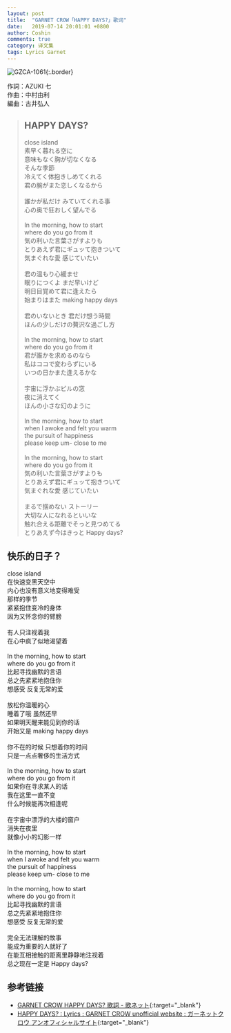 ```yaml
---
layout: post
title:  "GARNET CROW「HAPPY DAYS?」歌词"
date:   2019-07-14 20:01:01 +0800
author: Coshin
comments: true
category: 译文集
tags: Lyrics Garnet
---
```

![GZCA-1061](https://ganekuro.github.io/images/discography/album/GZCA-1061.jpg){:.border}

作詞：AZUKI 七<br>
作曲：中村由利<br>
編曲：古井弘人

<blockquote class="original">
  <h2>HAPPY DAYS?</h2>
  <p>
    close island<br>
    素早く暮れる空に<br>
    意味もなく胸が切なくなる<br>
    そんな季節<br>
    冷えてく体抱きしめてくれる<br>
    君の腕がまた恋しくなるから<br>
    <br>
    誰かが私だけ みていてくれる事<br>
    心の奥で狂おしく望んでる<br>
    <br>
    In the morning, how to start<br>
    where do you go from it<br>
    気の利いた言葉さがすよりも<br>
    とりあえず君にギュッて抱きついて<br>
    気まぐれな愛 感じていたい<br>
    <br>
    君の温もり心緩ませ<br>
    眠りにつくよ まだ早いけど<br>
    明日目覚めて君に逢えたら<br>
    始まりはまた making happy days<br>
    <br>
    君のいないとき 君だけ想う時間<br>
    ほんの少しだけの贅沢な過ごし方<br>
    <br>
    In the morning, how to start<br>
    where do you go from it<br>
    君が誰かを求めるのなら<br>
    私はココで変わらずにいる<br>
    いつの日かまた逢えるかな<br>
    <br>
    宇宙に浮かぶビルの窓<br>
    夜に消えてく<br>
    ほんの小さな幻のように<br>
    <br>
    In the morning, how to start<br>
    when I awoke and felt you warm<br>
    the pursuit of happiness<br>
    please keep um- close to me<br>
    <br>
    In the morning, how to start<br>
    where do you go from it<br>
    気の利いた言葉さがすよりも<br>
    とりあえず君にギュッて抱きついて<br>
    気まぐれな愛 感じていたい<br>
    <br>
    まるで掴めない ストーリー<br>
    大切な人になれるといいな<br>
    触れ合える距離でそっと見つめてる<br>
    とりあえず今はきっと Happy days?
  </p>
</blockquote>

<div class="translation">
  <h2>快乐的日子？</h2>
  <p>
    close island<br>
    在快速变黑天空中<br>
    内心也没有意义地变得难受<br>
    那样的季节<br>
    紧紧抱住变冷的身体<br>
    因为又怀念你的臂膀<br>
    <br>
    有人只注视着我<br>
    在心中疯了似地渴望着<br>
    <br>
    In the morning, how to start<br>
    where do you go from it<br>
    比起寻找幽默的言语<br>
    总之先紧紧地抱住你<br>
    想感受 反复无常的爱<br>
    <br>
    放松你温暖的心<br>
    睡着了哦 虽然还早<br>
    如果明天醒来能见到你的话<br>
    开始又是 making happy days<br>
    <br>
    你不在的时候 只想着你的时间<br>
    只是一点点奢侈的生活方式<br>
    <br>
    In the morning, how to start<br>
    where do you go from it<br>
    如果你在寻求某人的话<br>
    我在这里一直不变<br>
    什么时候能再次相逢呢<br>
    <br>
    在宇宙中漂浮的大楼的窗户<br>
    消失在夜里<br>
    就像小小的幻影一样<br>
    <br>
    In the morning, how to start<br>
    when I awoke and felt you warm<br>
    the pursuit of happiness<br>
    please keep um- close to me<br>
    <br>
    In the morning, how to start<br>
    where do you go from it<br>
    比起寻找幽默的言语<br>
    总之先紧紧地抱住你<br>
    想感受 反复无常的爱<br>
    <br>
    完全无法理解的故事<br>
    能成为重要的人就好了<br>
    在能互相接触的距离里静静地注视着<br>
    总之现在一定是 Happy days?
  </p>
</div>

## 参考链接

* [GARNET CROW HAPPY DAYS? 歌詞 - 歌ネット](https://www.uta-net.com/song/20139/){:target="_blank"}
* [HAPPY DAYS? : Lyrics : GARNET CROW unofficial website : ガーネットクロウ アンオフィシャルサイト](https://ganekuro.github.io/lyrics/original/HAPPY-DAYS.html){:target="_blank"}
